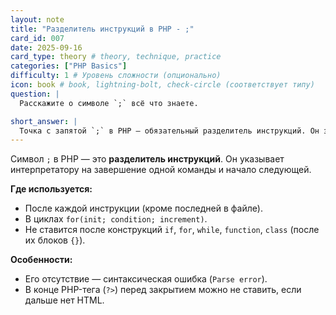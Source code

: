 ```yaml
---
layout: note
title: "Разделитель инструкций в PHP - ;"
card_id: 007
date: 2025-09-16
card_type: theory # theory, technique, practice
categories: ["PHP Basics"]
difficulty: 1 # Уровень сложности (опционально)
icon: book # book, lightning-bolt, check-circle (соответствует типу)
question: |
  Расскажите о символе `;` всё что знаете.

short_answer: |
  Точка с запятой `;` в PHP — обязательный разделитель инструкций. Он завершает команды, кроме последней перед закрывающим тегом `?>` или в файле без него. Не ставится после фигурных скобок `{}` управляющих конструкций (if, for, function). Её пропуск вызывает фатальную ошибку парсинга. Также используется как разделитель внутри заголовка цикла for.
---
```


Символ `;` в PHP — это **разделитель инструкций**. Он указывает интерпретатору на завершение одной команды и начало следующей. 

**Где используется:**
*   После каждой инструкции (кроме последней в файле).
*   В циклах `for(init; condition; increment)`.
*   Не ставится после конструкций `if`, `for`, `while`, `function`, `class` (после их блоков `{}`).

**Особенности:**
*   Его отсутствие — синтаксическая ошибка (`Parse error`).
*   В конце PHP-тега (`?>`) перед закрытием можно не ставить, если дальше нет HTML.
